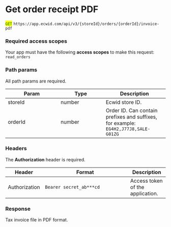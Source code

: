 # Get order receipt PDF

<mark style="color:green;">`GET`</mark> `https://app.ecwid.com/api/v3/{storeId}/orders/{orderId}/invoice-pdf`&#x20;

### Required access scopes

Your app must have the following **access scopes** to make this request: `read_orders`

### Path params

All path params are required.

<table><thead><tr><th width="150">Param</th><th width="126">Type</th><th>Description</th></tr></thead><tbody><tr><td>storeId</td><td>number</td><td>Ecwid store ID.</td></tr><tr><td>orderId</td><td>number</td><td>Order ID. Can contain prefixes and suffixes, for example: <code>EG4H2,J77J8,SALE-G01ZG</code></td></tr></tbody></table>

### Headers

The **Authorization** header is required.

<table><thead><tr><th>Header</th><th width="252">Format</th><th>Description</th></tr></thead><tbody><tr><td>Authorization</td><td><code>Bearer secret_ab***cd</code></td><td>Access token of the application.</td></tr></tbody></table>

### Response

Tax invoice file in PDF format.
